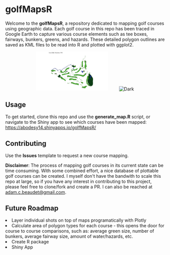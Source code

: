 # golfMapsR

Welcome to the <strong>golfMapsR</strong>, a repository dedicated to mapping golf courses using geographic data. Each golf course in this repo has been traced in Google Earth to capture various course elements such as tee boxes, fairways, bunkers, greens, and hazards. These detailed polygon outlines are saved as KML files to be read into R and plotted with ggplot2. 

<p align="center">
  <img alt="Light" src="maps/erin_hills.png" width="45%">
&nbsp; &nbsp; &nbsp; &nbsp;
  <img alt="Dark" src="https://github.com/abodesy14/golfMapsR/assets/46985185/424b8c59-1971-474d-9a33-3f5feb176203" width="45%">
</p>


## Usage
To get started, clone this repo and use the <strong>generate_map.R</strong> script, or navigate to the Shiny app to see which courses have been mapped: https://abodesy14.shinyapps.io/golfMapsR/ 


## Contributing
Use the <strong>Issues</strong> template to request a new course mapping. 

<strong>Disclaimer</strong>: The process of mapping golf courses in its current state can be time consuming. With some combined effort, a nice database of plottable golf courses can be created. I myself don't have the bandwith to scale this repo at large, so if you have any interest in contributing to this project, please feel free to clone/fork and create a PR. I can also be reached at adam.c.beaudet@gmail.com.

## Future Roadmap
<li>Layer individual shots on top of maps programatically with Plotly</li>
<li>Calculate area of polygon types for each course - this opens the door for course to course comparisons, such as: average green size, number of bunkers, average fairway size, amount of water/hazards, etc.</li>
<li>Create R package</li>
<li>Shiny App</li>
